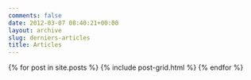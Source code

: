 ```yaml
---
comments: false
date: 2012-03-07 08:40:21+00:00
layout: archive
slug: derniers-articles
title: Articles
---
```


<div class="tiles">
{% for post in site.posts %}
{% include post-grid.html %}
{% endfor %}
</div><!-- /.tiles -->

